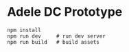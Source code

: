 # Adele DC Prototype


```
npm install
npm run dev     # run dev server
npm run build   # build assets
```